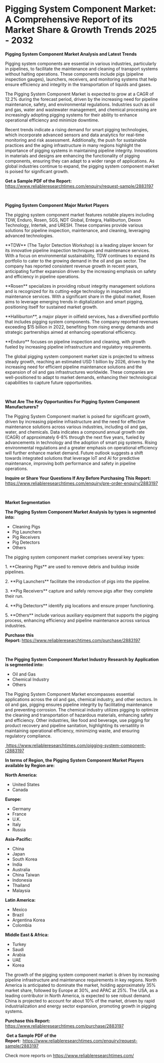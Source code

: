 <p><h1>Pigging System Component Market: A Comprehensive Report of its Market Share & Growth Trends 2025 - 2032</h1></p><p><strong>Pigging System Component Market Analysis and Latest Trends</strong></p>
<p><p>Pigging system components are essential in various industries, particularly in pipelines, to facilitate the maintenance and cleaning of transport systems without halting operations. These components include pigs (pipeline inspection gauges), launchers, receivers, and monitoring systems that help ensure efficiency and integrity in the transportation of liquids and gases.</p><p>The Pigging System Component Market is expected to grow at a CAGR of 12.2% during the forecast period, driven by the increasing need for pipeline maintenance, safety, and environmental regulations. Industries such as oil and gas, water and wastewater management, and chemical processing are increasingly adopting pigging systems for their ability to enhance operational efficiency and minimize downtime. </p><p>Recent trends indicate a rising demand for smart pigging technologies, which incorporate advanced sensors and data analytics for real-time monitoring and risk assessment. Additionally, the push for sustainable practices and the aging infrastructure in many regions highlight the importance of pigging systems in maintaining pipeline integrity. Innovations in materials and designs are enhancing the functionality of pigging components, ensuring they can adapt to a wider range of applications. As global industries continue to expand, the pigging system component market is poised for significant growth.</p></p>
<p><strong>Get a Sample PDF of the Report:&nbsp;</strong> <a href="https://www.reliableresearchtimes.com/enquiry/request-sample/2883197?utm_campaign=3363&utm_medium=2&utm_source=Github&utm_content=ia&utm_term=13032025&utm_id=pigging-system-component">https://www.reliableresearchtimes.com/enquiry/request-sample/2883197</a></p>
<p>&nbsp;</p>
<p><strong>Pigging System Component Major Market Players</strong></p>
<p><p>The pigging system component market features notable players including TDW, Enduro, Rosen, SGS, NDT Global, Entegra, Halliburton, Dexon Technology, Intertek, and URESH. These companies provide various solutions for pipeline inspection, maintenance, and cleaning, leveraging advanced technologies.</p><p>**TDW** (The Taylor Detection Workshop) is a leading player known for its innovative pipeline inspection techniques and maintenance services. With a focus on environmental sustainability, TDW continues to expand its portfolio to cater to the growing demand in the oil and gas sector. The company has reported consistent revenue growth in recent years, anticipating further expansion driven by the increasing emphasis on safety and efficiency in pipeline operations.</p><p>**Rosen** specializes in providing robust integrity management solutions and is recognized for its cutting-edge technology in inspection and maintenance services. With a significant share in the global market, Rosen aims to leverage emerging trends in digitalization and smart pigging, positioning itself for sustained market growth.</p><p>**Halliburton**, a major player in oilfield services, has a diversified portfolio that includes pigging system components. The company reported revenues exceeding $15 billion in 2022, benefiting from rising energy demands and strategic partnerships aimed at enhancing operational efficiency. </p><p>**Enduro** focuses on pipeline inspection and cleaning, with growth fueled by increasing pipeline infrastructure and regulatory requirements. </p><p>The global pigging system component market size is projected to witness steady growth, reaching an estimated USD 1 billion by 2026, driven by the increasing need for efficient pipeline maintenance solutions and the expansion of oil and gas infrastructures worldwide. These companies are well-positioned to adapt to market demands, enhancing their technological capabilities to capture future opportunities.</p></p>
<p>&nbsp;</p>
<p><strong>What Are The Key Opportunities For Pigging System Component Manufacturers?</strong></p>
<p><p>The Pigging System Component market is poised for significant growth, driven by increasing pipeline infrastructure and the need for effective maintenance solutions across various industries, including oil and gas, water, and chemicals. Data indicates a compound annual growth rate (CAGR) of approximately 6-8% through the next five years, fueled by advancements in technology and the adoption of smart pig systems. Rising environmental regulations and a greater emphasis on operational efficiency will further enhance market demand. Future outlook suggests a shift towards integrated solutions that leverage IoT and AI for predictive maintenance, improving both performance and safety in pipeline operations.</p></p>
<p><strong>Inquire or Share Your Questions If Any Before Purchasing This Report:</strong> <a href="https://www.reliableresearchtimes.com/enquiry/pre-order-enquiry/2883197?utm_campaign=3363&utm_medium=2&utm_source=Github&utm_content=ia&utm_term=13032025&utm_id=pigging-system-component">https://www.reliableresearchtimes.com/enquiry/pre-order-enquiry/2883197</a></p>
<p>&nbsp;</p>
<p><strong>Market Segmentation</strong></p>
<p><strong>The Pigging System Component Market Analysis by types is segmented into:</strong></p>
<p><ul><li>Cleaning Pigs</li><li>Pig Launchers</li><li>Pig Receivers</li><li>Pig Detectors</li><li>Others</li></ul></p>
<p><p>The pigging system component market comprises several key types: </p><p>1. **Cleaning Pigs** are used to remove debris and buildup inside pipelines. </p><p>2. **Pig Launchers** facilitate the introduction of pigs into the pipeline. </p><p>3. **Pig Receivers** capture and safely remove pigs after they complete their run. </p><p>4. **Pig Detectors** identify pig locations and ensure proper functioning. </p><p>5. **Others** include various auxiliary equipment that supports the pigging process, enhancing efficiency and pipeline maintenance across various industries.</p></p>
<p><strong>Purchase this Report:&nbsp;</strong><a href="https://www.reliableresearchtimes.com/purchase/2883197?utm_campaign=3363&utm_medium=2&utm_source=Github&utm_content=ia&utm_term=13032025&utm_id=pigging-system-component">https://www.reliableresearchtimes.com/purchase/2883197</a></p>
<p>&nbsp;</p>
<p><strong>The Pigging System Component Market Industry Research by Application is segmented into:</strong></p>
<p><ul><li>Oil and Gas</li><li>Chemical Industry</li><li>Others</li></ul></p>
<p><p>The Pigging System Component Market encompasses essential applications across the oil and gas, chemical industry, and other sectors. In oil and gas, pigging ensures pipeline integrity by facilitating maintenance and preventing corrosion. The chemical industry utilizes pigging to optimize the cleaning and transportation of hazardous materials, enhancing safety and efficiency. Other industries, like food and beverage, use pigging for product recovery and pipeline sanitation, highlighting its versatility in maintaining operational efficiency, minimizing waste, and ensuring regulatory compliance.</p></p>
<p><a href="https://www.reliableresearchtimes.com/pigging-system-component-r2883197?utm_campaign=3363&utm_medium=2&utm_source=Github&utm_content=ia&utm_term=13032025&utm_id=pigging-system-component">&nbsp;https://www.reliableresearchtimes.com/pigging-system-component-r2883197</a></p>
<p><strong>In terms of Region, the Pigging System Component Market Players available by Region are:</strong></p>
<p>
    <p> <strong> North America: </strong>
        <ul>
            <li>United States</li>
            <li>Canada</li>
        </ul>
        </p> 
    <p> <strong> Europe: </strong>
        <ul>
            <li>Germany</li>
            <li>France</li>
            <li>U.K.</li>
            <li>Italy</li>
            <li>Russia</li>
        </ul>
        </p> 
    <p> <strong> Asia-Pacific: </strong>
        <ul>
            <li>China</li>
            <li>Japan</li>
            <li>South Korea</li>
            <li>India</li>
            <li>Australia</li>
            <li>China Taiwan</li>
            <li>Indonesia</li>
            <li>Thailand</li>
            <li>Malaysia</li>
        </ul>
        </p> 
    <p> <strong> Latin America: </strong>
        <ul>
            <li>Mexico</li>
            <li>Brazil</li>
            <li>Argentina Korea</li>
            <li>Colombia</li>
        </ul>
        </p> 
    <p> <strong> Middle East & Africa: </strong>
        <ul>
            <li>Turkey</li>
            <li>Saudi</li>
            <li>Arabia</li>
            <li>UAE</li>
            <li>Korea</li>
        </ul>
    </p>
    </p>
<p><p>The growth of the pigging system component market is driven by increasing pipeline infrastructure and maintenance requirements in key regions. North America is anticipated to dominate the market, holding approximately 35% market share, followed by Europe at 30%, and APAC at 25%. The USA, as a leading contributor in North America, is expected to see robust demand. China is projected to account for about 10% of the market, driven by rapid industrialization and energy sector expansion, promoting growth in pigging systems.</p></p>
<p><strong>Purchase this Report: </strong><a href="https://www.reliableresearchtimes.com/purchase/2883197?utm_campaign=3363&utm_medium=2&utm_source=Github&utm_content=ia&utm_term=13032025&utm_id=pigging-system-component">https://www.reliableresearchtimes.com/purchase/2883197</a></p>
<p>&nbsp;<strong>Get a Sample PDF of the Report:&nbsp;&nbsp;</strong><a href="https://www.reliableresearchtimes.com/enquiry/request-sample/2883197?utm_campaign=3363&utm_medium=2&utm_source=Github&utm_content=ia&utm_term=13032025&utm_id=pigging-system-component">https://www.reliableresearchtimes.com/enquiry/request-sample/2883197</a></p>
<p><strong></strong></p>
<p>Check more reports on <a href="https://www.reliableresearchtimes.com/?utm_campaign=3363&utm_medium=2&utm_source=Github&utm_content=ia&utm_term=13032025&utm_id=pigging-system-component">https://www.reliableresearchtimes.com/</a></p>